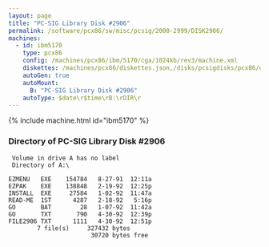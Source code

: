 ```yaml
---
layout: page
title: "PC-SIG Library Disk #2906"
permalink: /software/pcx86/sw/misc/pcsig/2000-2999/DISK2906/
machines:
  - id: ibm5170
    type: pcx86
    config: /machines/pcx86/ibm/5170/cga/1024kb/rev3/machine.xml
    diskettes: /machines/pcx86/diskettes.json,/disks/pcsigdisks/pcx86/diskettes.json
    autoGen: true
    autoMount:
      B: "PC-SIG Library Disk #2906"
    autoType: $date\r$time\rB:\rDIR\r
---
```


{% include machine.html id="ibm5170" %}

### Directory of PC-SIG Library Disk #2906

     Volume in drive A has no label
     Directory of A:\

    EZMENU   EXE    154784   8-27-91  12:11a
    EZPAK    EXE    138848   2-19-92  12:25p
    INSTALL  EXE     27584   1-02-92  11:47a
    READ-ME  1ST      4287   2-18-92   5:16p
    GO       BAT        28   1-07-92  11:42a
    GO       TXT       790   4-30-92  12:39p
    FILE2906 TXT      1111   4-30-92  12:51p
            7 file(s)     327432 bytes
                           30720 bytes free
